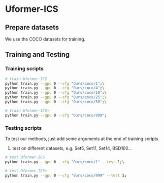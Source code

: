 # Uformer-ICS


## Prepare datasets

We use the COCO datasets for training.



## Training and Testing


### Training scripts 

```bash
# train Uformer-ICS
python train.py --gpu 0 --cfg "Ours/coco/1";\
python train.py --gpu 0 --cfg "Ours/coco/4";\
python train.py --gpu 0 --cfg "Ours/coco/10";\
python train.py --gpu 0 --cfg "Ours/coco/25";\
python train.py --gpu 0 --cfg "Ours/coco/50";\

# train Uformer-ICS+
python train.py --gpu 0 --cfg "Ours/coco/999";
```

### Testing scripts

To test our methods, just add some arguments at the end of training scripts.

1. test on different datasets, e.g. Set5, Set11, Set14, BSD100...

```bash
# test Uformer-ICS
python train.py --gpu 0 --cfg "Ours/coco/1" --test 1;\

# test Uformer-ICS+
python train.py --gpu 0 --cfg "Ours/coco/999" --test 1;
```





